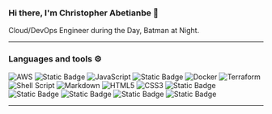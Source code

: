 ### Hi there, I'm Christopher Abetianbe 👋

Cloud/DevOps Engineer during the Day, Batman at Night.

---


### Languages and tools ⚙️
<!-- For more icons please follow  https://github.com/MikeCodesDotNET/ColoredBadges -->
![AWS](https://img.shields.io/badge/AWS-%23FF9900.svg?style=for-the-badge&logo=amazon-aws&logoColor=white) ![Static Badge](https://img.shields.io/badge/python-black?style=for-the-badge&logo=python&logoColor=%233776AB) ![JavaScript](https://img.shields.io/badge/javascript-%23323330.svg?style=for-the-badge&logo=javascript&logoColor=%23F7DF1E) ![Static Badge](https://img.shields.io/badge/Linux-white?style=for-the-badge&logo=Linux&logoColor=black) ![Docker](https://img.shields.io/badge/docker-%230db7ed.svg?style=for-the-badge&logo=docker&logoColor=white) ![Terraform](https://img.shields.io/badge/terraform-%235835CC.svg?style=for-the-badge&logo=terraform&logoColor=white) ![Shell Script](https://img.shields.io/badge/shell_script-%23121011.svg?style=for-the-badge&logo=gnu-bash&logoColor=white) ![Markdown](https://img.shields.io/badge/markdown-%23000000.svg?style=for-the-badge&logo=markdown&logoColor=white) ![HTML5](https://img.shields.io/badge/html5-%23E34F26.svg?style=for-the-badge&logo=html5&logoColor=white) ![CSS3](https://img.shields.io/badge/css3-%231572B6.svg?style=for-the-badge&logo=css3&logoColor=white) ![Static Badge](https://img.shields.io/badge/kubernetes-white?style=for-the-badge&logo=kubernetes&logoColor=%23326CE5) ![Static Badge](https://img.shields.io/badge/github-white?style=for-the-badge&logo=github&logoColor=%23181717) ![Static Badge](https://img.shields.io/badge/gitpod-black?style=for-the-badge&logo=gitpod&logoColor=%23FFAE33) ![Static Badge](https://img.shields.io/badge/grafana-black?style=for-the-badge&logo=grafana&logoColor=%23F46800) ![Static Badge](https://img.shields.io/badge/prometheus-black?style=for-the-badge&logo=prometheus&logoColor=%23E6522C)





---

<!--
**afumchris/afumchris** is a ✨ _special_ ✨ repository because its `README.md` (this file) appears on your GitHub profile.

Here are some ideas to get you started:

- 🔭 I’m currently working on ...
- 🌱 I’m currently learning ...
- 👯 I’m looking to collaborate on ...
- 🤔 I’m looking for help with ...
- 💬 Ask me about ...
- 📫 How to reach me: ...
- 😄 Pronouns: ...
- ⚡ Fun fact: ...
-->
